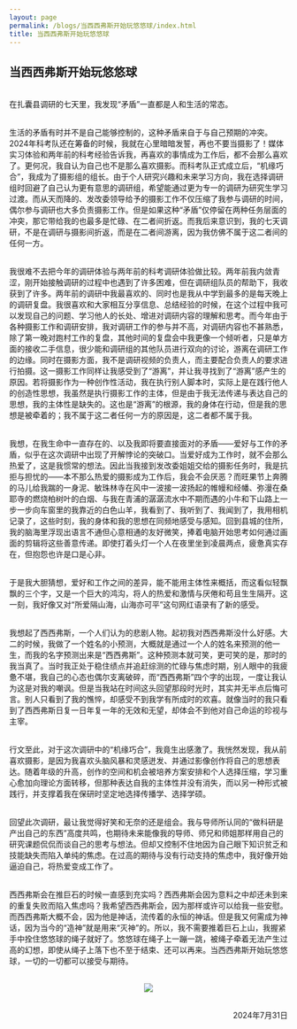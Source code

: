 ```yaml
---
layout: page
permalink: /blogs/当西西弗斯开始玩悠悠球/index.html
title: 当西西弗斯开始玩悠悠球
---
```


## 当西西弗斯开始玩悠悠球

<br>在扎囊县调研的七天里，我发现“矛盾”一直都是人和生活的常态。

<br>生活的矛盾有时并不是自己能够控制的，这种矛盾来自于与自己预期的冲突。2024年科考队还在筹备的时候，我就在心里暗暗发誓，再也不要当摄影了！媒体实习体验和两年前的科考经验告诉我，再喜欢的事情成为工作后，都不会那么喜欢了。更何况，我自认为自己也不是那么喜欢摄影。而科考队正式成立后，“机缘巧合”，我成为了摄影组的组长。由于个人研究兴趣和未来学习方向，我在选择调研组时回避了自己认为更有意思的调研组，希望能通过更为专一的调研为研究生学习过渡。而从天而降的、发改委领导给予的摄影工作不仅压缩了我参与调研的时间，偶尔参与调研也大多负责摄影工作。但是如果这种“矛盾”仅停留在两种任务层面的冲突，那它带给我的也最多是忙碌、在二者间折返。而我后来意识到，我的七天调研，不是在调研与摄影间折返，而是在二者间游离，因为我仿佛不属于这二者间的任何一方。

<br>我很难不去把今年的调研体验与两年前的科考调研体验做比较。两年前我内敛青涩，刚开始接触调研的过程中也遇到了许多困难，但在调研组队员的帮助下，我收获到了许多。两年前的调研中我最喜欢的、同时也是我从中学到最多的是每天晚上的调研复盘。我很喜欢和大家相互分享信息、总结经验的时候，在这个过程中我可以发现自己的问题、学习他人的长处、增进对调研内容的理解和思考。而今年由于各种摄影工作和调研安排，我对调研工作的参与并不高，对调研内容也不甚熟悉，除了第一晚对跑村工作的复盘，其他时间的复盘会中我更像一个倾听者，只是单方面的接收二手信息，很少能和调研组的其他队员进行双向的讨论，游离在调研工作的边缘。同时在摄影方面，我不是调研视频的负责人，而主要配合负责人的要求进行拍摄。这一摄影工作同样让我感受到了“游离”，并让我寻找到了“游离”感产生的原因。若将摄影作为一种创作性活动，我在执行别人脚本时，实际上是在践行他人的创造性思想，我虽然是执行摄影工作的主体，但是由于我无法传递与表达自己的思想，我的主体性是缺失的。这也是“游离”的根源，我的身体在行动，但是我的思想是被牵着的；我不属于这二者任何一方的原因是，这二者都不属于我。

<br>我想，在我生命中一直存在的、以及我即将要直接面对的矛盾——爱好与工作的矛盾，似乎在这次调研中出现了开解悖论的突破口。当爱好成为工作时，就不会那么热爱了，这是我惯常的想法。因此当我接到发改委姐姐交给的摄影任务时，我是抗拒与担忧的——本不那么热爱的摄影成为工作后，我会不会厌恶？而旺果节上奔腾的马儿给我踹的一身泥、敏珠林寺在风中一波接一波扬起的帷幔和经幡、弥漫在桑耶寺的燃烧柏树叶的白烟、与我在青浦的潺潺流水中不期而遇的小牛和下山路上一步一步向车窗里的我靠近的白色山羊，我看到了、我听到了、我闻到了，我用相机记录了，这些时刻，我的身体和我的思想在同频地感受与感知。回到县城的住所，我的脑海里浮现出语言不通但心意相通的友好微笑，捧着电脑开始思考如何通过画面的剪辑将这些善意传递。即使打着头灯一个人在夜里坐到凌晨两点，疲惫真实存在，但抱怨也许是口是心非。

<br>于是我大胆猜想，爱好和工作之间的差异，能不能用主体性来概括，而这看似轻飘飘的三个字，又是一个巨大的鸿沟，将人的热爱和激情与厌倦和苟且生生隔开。这一刻，我好像又对“所爱隔山海，山海亦可平”这句网红语录有了新的感受。

<br>我想起了西西弗斯，一个人们认为的悲剧人物。起初我对西西弗斯没什么好感。大二的时候，我做了一个姓名的小预测，大概就是通过一个人的姓名来预测的他一生，而我的名字预测出来是“西西弗斯”。这种预测本就可笑，更可笑的是，那时的我当真了。当时我正处于稳住绩点并追赶综测的忙碌与焦虑时期，别人眼中的我疲惫不堪，我自己的心态也偶尔支离破碎，而“西西弗斯”四个字的出现，一度让我认为这是对我的嘲讽。但是当我站在时间这头回望那段时光时，其实并无半点后悔可言。别人只看到了我的憔悴，却感受不到我学有所成时的欢喜。就像当时的我只看到了西西弗斯日复一日年复一年的无效和无望，却体会不到他对自己命运的珍视与主宰。

<br>行文至此，对于这次调研中的“机缘巧合”，我竟生出感激了。我恍然发现，我从前喜欢摄影，是因为我喜欢头脑风暴和灵感迸发、并通过影像创作将自己的思想表达。随着年级的升高，创作的空间和机会被培养方案安排和个人选择压缩，学习重心愈加向理论方面转移，但那种表达自我的主体性并没有消失，而以另一种形式被践行，并支撑着我在保研时坚定地选择传播学、选择学硕。

<br>回望此次调研，最让我觉得好笑和无奈的还是组会。我与导师所认同的“做科研是产出自己的东西”高度共鸣，也期待未来能像我的导师、师兄和师姐那样用自己的研究课题侃侃而谈自己的思考与想法。但却又控制不住地因为自己眼下知识贫乏和技能缺失而陷入单纯的焦虑。在过高的期待与没有行动支持的焦虑中，我好像开始逼迫自己，将热爱变成工作了。

<br>西西弗斯会在推巨石的时候一直感到充实吗？西西弗斯会因为意料之中却还未到来的重复失败而陷入焦虑吗？我希望西西弗斯会，因为那样或许可以给我一些安慰。而西西弗斯大概不会，因为他是神话，流传着的永恒的神话。但是我又何需成为神话，因为当今的“造神”就是用来“灭神”的。所以，我不需要推着巨石上山，我握紧手中拴住悠悠球的绳子就好了。悠悠球在绳子上一蹦一跳，被绳子牵着无法产生过高的幻想，即使从绳子上落下也不至于结束、还可以再来。当西西弗斯开始玩悠悠球，一切的一切都可以接受与期待。

<br>

<center>
<img src="/images/blog2.jpg">
</center>
<br>

<p align="right">2024年7月31日</p>
